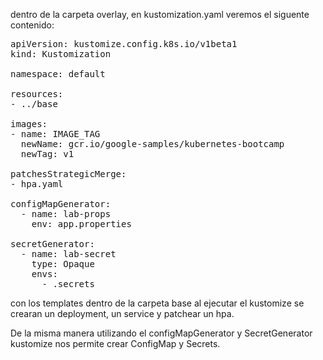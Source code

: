 dentro de la carpeta overlay, en kustomization.yaml veremos el siguente contenido:

<pre class="file" data-target="clipboard">
apiVersion: kustomize.config.k8s.io/v1beta1
kind: Kustomization

namespace: default

resources:
- ../base

images:
- name: IMAGE_TAG
  newName: gcr.io/google-samples/kubernetes-bootcamp
  newTag: v1

patchesStrategicMerge:
- hpa.yaml

configMapGenerator:
  - name: lab-props
    env: app.properties

secretGenerator:
  - name: lab-secret
    type: Opaque
    envs:
      - .secrets
</pre>

con los templates dentro de la carpeta base al ejecutar el kustomize se crearan un deployment, un service y patchear un hpa.

De la misma manera utilizando el configMapGenerator y SecretGenerator kustomize nos permite crear ConfigMap y Secrets.

